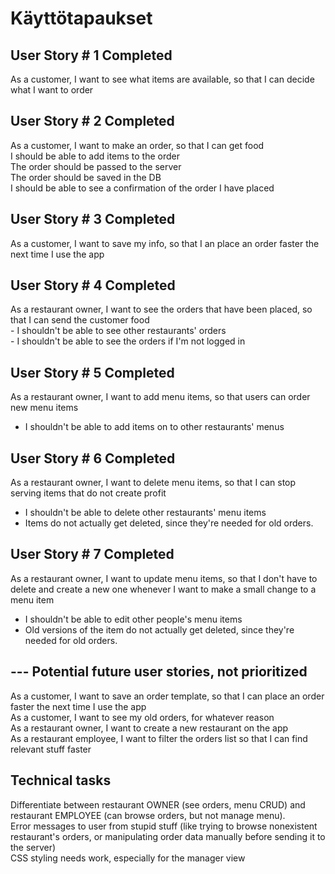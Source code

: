 # Käyttötapaukset

## User Story # 1 Completed  
As a customer, I want to see what items are available, so that I can decide what I want to order  
## User Story # 2 Completed  
As a customer, I want to make an order, so that I can get food    
I should be able to add items to the order  
The order should be passed to the server    
The order should be saved in the DB  
I should be able to see a confirmation of the order I have placed  
## User Story # 3 Completed  
As a customer, I want to save my info, so that I an place an order faster the next time I use the app  
## User Story # 4 Completed  
As a restaurant owner, I want to see the orders that have been placed, so that I can send the customer food    
    - I shouldn't be able to see other restaurants' orders  
    - I shouldn't be able to see the orders if I'm not logged in  
## User Story # 5 Completed  
As a restaurant owner, I want to add menu items, so that users can order new menu items    
-  I shouldn't be able to add items on to other restaurants' menus  
## User Story # 6 Completed  
As a restaurant owner, I want to delete menu items, so that I can stop serving items that do not create profit  
- I shouldn't be able to delete other restaurants' menu items
- Items do not actually get deleted, since they're needed for old orders.  
## User Story # 7 Completed
As a restaurant owner, I want to update menu items, so that I don't have to delete and create a new one whenever I want to make a small change to a menu item       
- I shouldn't be able to edit other people's menu items  
- Old versions of the item do not actually get deleted, since they're needed for old orders.  
   
  
## --- Potential future user stories, not prioritized     
As a customer, I want to save an order template, so that I can place an order faster the next time I use the app  
As a customer, I want to see my old orders, for whatever reason   
As a restaurant owner, I want to create a new restaurant on the app  
As a restaurant employee, I want to filter the orders list so that I can find relevant stuff faster  

## Technical tasks  
Differentiate between restaurant OWNER (see orders, menu CRUD) and restaurant EMPLOYEE (can browse orders, but not manage menu).      
Error messages to user from stupid stuff (like trying to browse nonexistent restaurant's orders, or manipulating order data manually before sending it to the server)  
CSS styling needs work, especially for the manager view  
